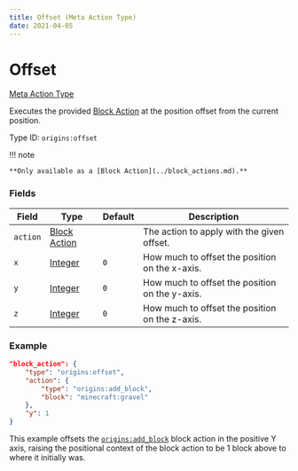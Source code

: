 ```yaml
---
title: Offset (Meta Action Type)
date: 2021-04-05
---
```


# Offset

[Meta Action Type](../meta_action_types.md)

Executes the provided [Block Action](../block_actions.md) at the position offset from the current position.

Type ID: `origins:offset`

!!! note

    **Only available as a [Block Action](../block_actions.md).**

### Fields

Field  | Type | Default | Description
-------|------|---------|-------------
`action` | [Block Action](../block_actions.md) | | The action to apply with the given offset.
`x` | [Integer](../data_types/integer.md) | `0` | How much to offset the position on the x-axis.
`y` | [Integer](../data_types/integer.md) | `0` | How much to offset the position on the y-axis.
`z` | [Integer](../data_types/integer.md) | `0` | How much to offset the position on the z-axis.

### Example
```json
"block_action": {
    "type": "origins:offset",
    "action": {
        "type": "origins:add_block",
        "block": "minecraft:gravel"
    },
    "y": 1
}
```
This example offsets the [`origins:add_block`](../block_actions/add_block.md) block action in the positive Y axis, raising the positional context of the block action to be 1 block above to where it initially was.
